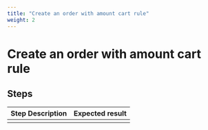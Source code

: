 ```yaml
---
title: "Create an order with amount cart rule"
weight: 2
---
```


# Create an order with amount cart rule
## Steps
| Step Description | Expected result |
| ----- | ----- |
|  |  |
